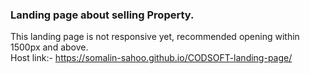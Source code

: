 <h3>Landing page about selling Property.</h3>

This landing page is not responsive yet, recommended opening within 1500px and above.
<br>
Host link:- https://somalin-sahoo.github.io/CODSOFT-landing-page/
